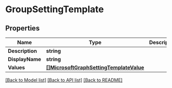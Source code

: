 # GroupSettingTemplate

## Properties

Name | Type | Description | Notes
------------ | ------------- | ------------- | -------------
**Description** | **string** |  | [optional] 
**DisplayName** | **string** |  | [optional] 
**Values** | [**[]MicrosoftGraphSettingTemplateValue**](microsoft.graph.settingTemplateValue.md) |  | [optional] 

[[Back to Model list]](../README.md#documentation-for-models) [[Back to API list]](../README.md#documentation-for-api-endpoints) [[Back to README]](../README.md)



